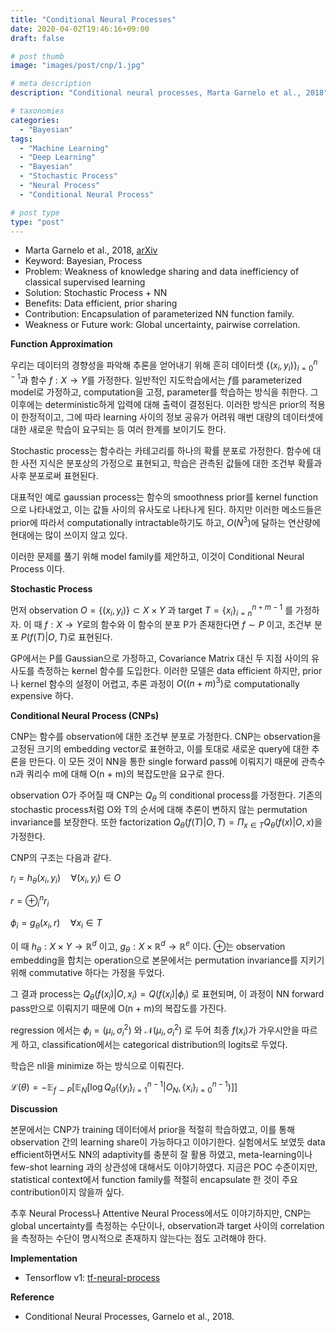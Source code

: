 ```yaml
---
title: "Conditional Neural Processes"
date: 2020-04-02T19:46:16+09:00
draft: false

# post thumb
image: "images/post/cnp/1.jpg"

# meta description
description: "Conditional neural processes, Marta Garnelo et al., 2018"

# taxonomies
categories:
  - "Bayesian"
tags:
  - "Machine Learning"
  - "Deep Learning"
  - "Bayesian"
  - "Stochastic Process"
  - "Neural Process"
  - "Conditional Neural Process"

# post type
type: "post"
---
```


- Marta Garnelo et al., 2018, [arXiv](https://arxiv.org/abs/1807.01613)
- Keyword: Bayesian, Process
- Problem: Weakness of knowledge sharing and data inefficiency of classical supervised learning
- Solution: Stochastic Process + NN
- Benefits: Data efficient, prior sharing
- Contribution: Encapsulation of parameterized NN function family. 
- Weakness or Future work: Global uncertainty, pairwise correlation.

**Function Approximation**

우리는 데이터의 경향성을 파악해 추론을 얻어내기 위해 흔히 데이터셋 $\lbrace(x_i, y_i)\rbrace^{n-1}_{i=0}$과 함수 $f: X \to Y$를 가정한다. 일반적인 지도학습에서는 $f$를 parameterized model로 가정하고, computation을 고정, parameter를 학습하는 방식을 취한다. 그 이후에는 deterministic하게 입력에 대해 출력이 결정된다. 이러한 방식은 prior의 적용이 한정적이고, 그에 따라 learning 사이의 정보 공유가 어려워 매번 대량의 데이터셋에 대한 새로운 학습이 요구되는 등 여러 한계를 보이기도 한다.

Stochastic process는 함수라는 카테고리를 하나의 확률 분포로 가정한다. 함수에 대한 사전 지식은 분포상의 가정으로 표현되고, 학습은 관측된 값들에 대한 조건부 확률과 사후 분포로써 표현된다.

대표적인 예로 gaussian process는 함수의 smoothness prior를 kernel function으로 나타내었고, 이는 값들 사이의 유사도로 나타나게 된다. 하지만 이러한 메소드들은 prior에 따라서 computationally intractable하기도 하고, $O(N^3)$에 달하는 연산량에 현대에는 많이 쓰이지 않고 있다.

이러한 문제를 풀기 위해 model family를 제안하고, 이것이 Conditional Neural Process 이다.

**Stochastic Process**

먼저 observation $O = \lbrace(x_i, y_i)\rbrace \subset X \times Y$ 과 target $T=\lbrace x_i\rbrace^{n+m-1}_{i=n}$ 를 가정하자. 이 때 $f: X \to Y$로의 함수와 이 함수의 분포 P가 존재한다면 $f \sim P$ 이고, 조건부 분포 $P(f(T)|O, T)$로 표현된다.

GP에서는 P를 Gaussian으로 가정하고, Covariance Matrix 대신 두 지점 사이의 유사도를 측정하는 kernel 함수를 도입한다. 이러한 모델은 data efficient 하지만, prior나 kernel 함수의 설정이 어렵고, 추론 과정이 $O((n+m)^3)$로 computationally expensive 하다. 

**Conditional Neural Process (CNPs)**

CNP는 함수를 observation에 대한 조건부 분포로 가정한다. CNP는 observation을 고정된 크기의 embedding vector로 표현하고, 이를 토대로 새로운 query에 대한 추론을 만든다. 이 모든 것이 NN을 통한 single forward pass에 이뤄지기 때문에 관측수 n과 쿼리수 m에 대해 O(n + m)의 복잡도만을 요구로 한다.

observation O가 주어질 때 CNP는 $Q_\theta$ 의 conditional process를 가정한다. 기존의 stochastic process처럼 O와 T의 순서에 대해 추론이 변하지 않는 permutation invariance를 보장한다. 또한 factorization $Q_\theta(f(T)|O, T)=\Pi_{x \in T}Q_\theta(f(x)|O, x)$을 가정한다. 

CNP의 구조는 다음과 같다.

$r_i = h_\theta(x_i, y_i) \quad \forall (x_i, y_i) \in O$

$r = \oplus^n_i r_i$

$\phi_i = g_\theta(x_i, r) \quad \forall x_i \in T$

이 때 $h_\theta: X \times Y \to \mathbb R^d$ 이고, $g_\theta: X \times \mathbb R^d \to \mathbb R^e$ 이다. $\oplus$는 observation embedding을 합치는 operation으로 본문에서는 permutation invariance를 지키기 위해 commutative 하다는 가정을 두었다.

그 결과 process는 $Q_\theta(f(x_i) | O, x_i) = Q(f(x_i) | \phi_i)$ 로 표현되며, 이 과정이 NN forward pass만으로 이뤄지기 때문에 O(n + m)의 복잡도를 가진다.

regression 에서는 $\phi_i = (\mu_i, \sigma_i^2)$ 와 $\mathcal N(\mu_i, \sigma_i^2)$ 로 두어 최종 $f(x_i)$가 가우시안을 따르게 하고, classification에서는 categorical distribution의 logits로 두었다.

학습은 nll을 minimize 하는 방식으로 이뤄진다.

$\mathcal L(\theta) = -\mathbb E_{f \sim P}\left[\mathbb E_N\left[\log Q_\theta(\lbrace y_i\rbrace^{n-1}_{i=1}|O_N, \lbrace x_i\rbrace^{n-1}_{i=0})\right]\right]$

**Discussion**

본문에서는 CNP가 training 데이터에서 prior을 적절히 학습하였고, 이를 통해 observation 간의 learning share이 가능하다고 이야기한다. 실험에서도 보였듯 data efficient하면서도 NN의 adaptivity를 충분히 잘 활용 하였고, meta-learning이나 few-shot learning 과의 상관성에 대해서도 이야기하였다. 지금은 POC 수준이지만, statistical context에서 function family를 적절히 encapsulate 한 것이 주요 contribution이지 않을까 싶다.

추후 Neural Process나 Attentive Neural Process에서도 이야기하지만, CNP는 global uncertainty를 측정하는 수단이나, observation과 target 사이의 correlation을 측정하는 수단이 명시적으로 존재하지 않는다는 점도 고려해야 한다.

**Implementation**

- Tensorflow v1: [tf-neural-process](https://github.com/revsic/tf-neural-process)

**Reference**

- Conditional Neural Processes, Garnelo et al., 2018.
